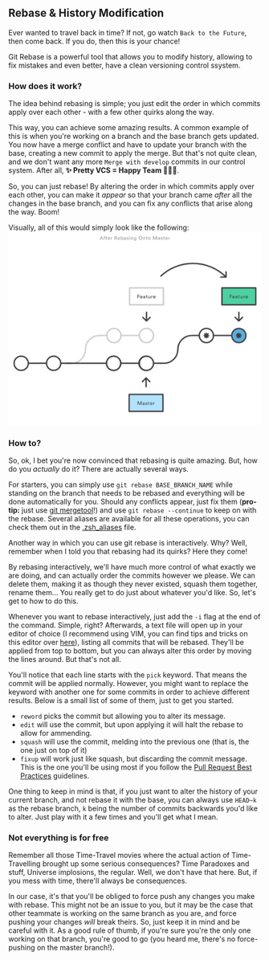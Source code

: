 ## Rebase & History Modification
Ever wanted to travel back in time? If not, go watch `Back to the Future`, then
come back. If you do, then this is your chance!

Git Rebase is a powerful tool that allows you to modify history, allowing to fix
mistakes and even better, have a clean versioning control ssystem.

### How does it work?
The idea behind rebasing is simple; you just edit the order in which commits
apply over each other - with a few other quirks along the way.

This way, you can achieve some amazing results. A common example of this is when
you're working on a branch and the base branch gets updated. You now have a
merge conflict and have to update your branch with the base, creating a new
commit to apply the merge. But that's not quite clean, and we don't want any
more `Merge with develop` commits in our control system. After all, **✨ Pretty 
VCS = Happy Team 💁🏻‍♂️**.

So, you can just rebase! By altering the order in which commits apply over each
other, you can make it _appear_ so that your branch came _after_ all the changes
in the base branch, and you can fix any conflicts that arise along the way.
Boom!

Visually, all of this would simply look like the following:
![Rebase Image](img/rebase.png "Git Rebase Visually")

### How to?
So, ok, I bet you're now convinced that rebasing is quite amazing. But, how do
you _actually_ do it? There are actually several ways. 

For starters, you can simply use `git rebase BASE_BRANCH_NAME` while standing on
the branch that needs to be rebased and everything will be done automatically
for you. Should any conflicts appear, just fix them (**pro-tip:** just use [git
mergetool](Mergetool.md)!) and use `git rebase --continue` to keep on with the
rebase. Several aliases are available for all these operations, you can check
them out in the [.zsh_aliases](../../Resources/.zsh/.zsh_aliases) file.

Another way in which you can use git rebase is interactively. Why? Well,
remember when I told you that rebasing had its quirks? Here they come!

By rebasing interactively, we'll have much more control of what exactly we are
doing, and can actually order the commits however we please. We can delete them,
making it as though they never existed, squash them together, rename them...
You really get to do just about whatever you'd like. So, let's get to how to do
this.

Whenever you want to rebase interactively, just add the `-i` flag at the end of
the command. Simple, right? Afterwards, a text file will open up in your editor
of choice (I recommend using VIM, you can find tips and tricks on this editor
over [here](../VIM)), listing all commits that will be rebased. They'll be
applied from top to bottom, but you can always alter this order by moving the
lines around. But that's not all.

You'll notice that each line starts with the `pick` keyword. That means the
commit will be applied normally. However, you might want to replace the keyword
with another one for some commits in order to achieve different results. Below
is a small list of some of them, just to get you started.

- `reword` picks the commit but allowing you to alter its message.
- `edit` will use the commit, but upon applying it will halt the rebase to allow
  for ammending.
- `squash` will use the commit, melding into the previous one (that is, the one
  just on top of it)
- `fixup` will work just like squash, but discarding the commit message. This is
  the one you'll be using most if you follow the 
  [Pull Request Best Practices](../../BestPractices/PullRequests.md) guidelines.

One thing to keep in mind is that, if you just want to alter the history of your
current branch, and not rebase it with the base, you can always use `HEAD~k` as
the rebase branch, `k` being the number of commits backwards you'd like to
alter. Just play with it a few times and you'll get what I mean.

### Not everything is for free
Remember all those Time-Travel movies where the actual action of Time-Travelling
brought up some serious consequences? Time Paradoxes and stuff, Universe
implosions, the regular. Well, we don't have that here. But, if you mess with
time, there'll always be consequences.

In our case, it's that you'll be obliged to force push any changes you make with
rebase. This might not be an issue to you, but it may be the case that other
teammate is working on the same branch as you are, and force pushing your
changes _will_ break theirs. So, just keep it in mind and be careful with it. As
a good rule of thumb, if you're sure you're the only one working on that branch,
you're good to go (you heard me, there's no force-pushing on the master
branch!).
